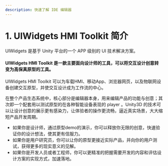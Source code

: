 ```yaml
---
description: 快速了解 IDE 编辑器
---
```


# 1. UIWidgets HMI Toolkit 简介

UIWidgets 是基于 Unity 平台的一个 APP 级别的 UI 技术解决方案。

#### UIWidgets HMI Toolkit 是一款主要面向设计师的工具，可以将交互设计创意转变为高保真原型的工具。

UIWidgets HMI Toolkit 可以为车载HMI、移动App、浏览器网页，以及物联网设备创建交互原型，并使交互设计成为工作流的中心。

在整个产品生态系统中，核心部分是编辑器本身，用来编辑产品的功能与创意；其次即一个配套用以测试原型的在各种智能设备表现的 player 。Unity3D 的技术可以让设计创意的展示更有感染力，让体验者的操作更流畅，逼近真实场景，大大缩短产品开发周期。

* 如果你是设计师，通过原型demo的演示，你可以释放你无限的创意，快速验证你的设计想法，使其更有信服力。
* 如果你是用户研究员，你可以让你的原型更接近实际产品，并向你的用户测试，获得更多的现实意义的见解。
* 如果你是开发人员或者工程师，你可以更精准的把握需要开发的内容和评估设计方案的实现方式，加速落地。



